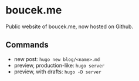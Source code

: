# boucek.me
Public website of boucek.me, now hosted on Github.

## Commands
- new post: `hugo new blog/<name>.md`
- preview, production-like: `hugo server`
- preview, with drafts: `hugo -D server`
